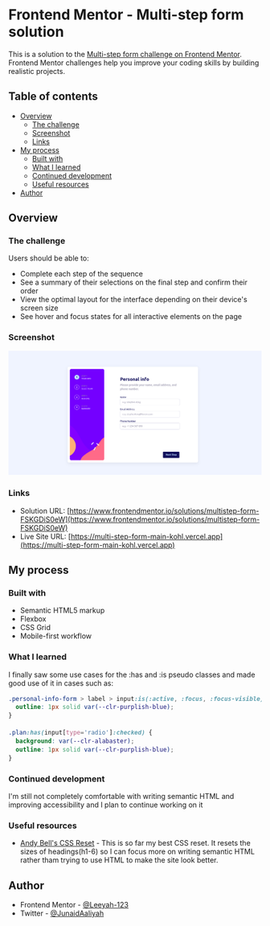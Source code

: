 # Frontend Mentor - Multi-step form solution

This is a solution to the [Multi-step form challenge on Frontend Mentor](https://www.frontendmentor.io/challenges/multistep-form-YVAnSdqQBJ). Frontend Mentor challenges help you improve your coding skills by building realistic projects.

## Table of contents

- [Overview](#overview)
  - [The challenge](#the-challenge)
  - [Screenshot](#screenshot)
  - [Links](#links)
- [My process](#my-process)
  - [Built with](#built-with)
  - [What I learned](#what-i-learned)
  - [Continued development](#continued-development)
  - [Useful resources](#useful-resources)
- [Author](#author)

## Overview

### The challenge

Users should be able to:

- Complete each step of the sequence
- See a summary of their selections on the final step and confirm their order
- View the optimal layout for the interface depending on their device's screen size
- See hover and focus states for all interactive elements on the page

### Screenshot

![](./screenshot/screenshot.png)

### Links

- Solution URL: [https://www.frontendmentor.io/solutions/multistep-form-FSKGDiS0eW](https://www.frontendmentor.io/solutions/multistep-form-FSKGDiS0eW)
- Live Site URL: [https://multi-step-form-main-kohl.vercel.app](https://multi-step-form-main-kohl.vercel.app)

## My process

### Built with

- Semantic HTML5 markup
- Flexbox
- CSS Grid
- Mobile-first workflow

### What I learned

I finally saw some use cases for the :has and :is pseudo classes and made good use of it in cases such as:

```css
.personal-info-form > label > input:is(:active, :focus, :focus-visible) {
  outline: 1px solid var(--clr-purplish-blue);
}

.plan:has(input[type='radio']:checked) {
  background: var(--clr-alabaster);
  outline: 1px solid var(--clr-purplish-blue);
}
```

### Continued development

I'm still not completely comfortable with writing semantic HTML and improving accessibility and I plan to continue working on it

### Useful resources

- [Andy Bell's CSS Reset](https://piccalil.li/blog/a-modern-css-reset) - This is so far my best CSS reset. It resets the sizes of headings(h1-6) so I can focus more on writing semantic HTML rather tham trying to use HTML to make the site look better.

## Author

- Frontend Mentor - [@Leeyah-123](https://www.frontendmentor.io/profile/Leeyah-123)
- Twitter - [@JunaidAaliyah](https://www.twitter.com/JunaidAaliyah)
